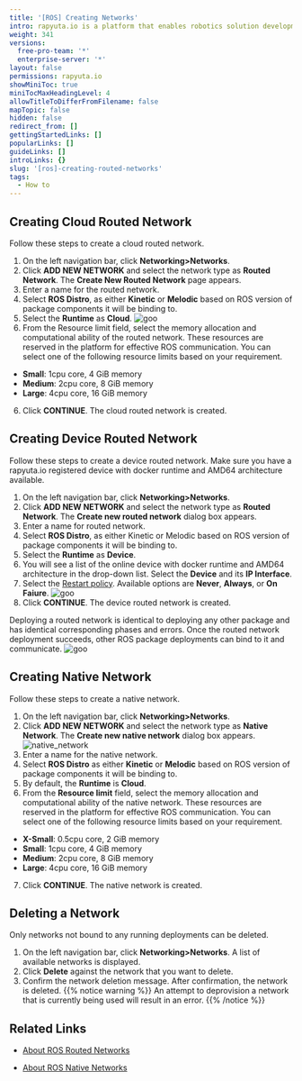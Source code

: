 ```yaml
---
title: '[ROS] Creating Networks'
intro: rapyuta.io is a platform that enables robotics solution development by providing the necessary software infrastructure and facilitating the interaction between multiple stakeholders who contribute to the solution development.
weight: 341
versions:
  free-pro-team: '*'
  enterprise-server: '*'
layout: false
permissions: rapyuta.io
showMiniToc: true
miniTocMaxHeadingLevel: 4
allowTitleToDifferFromFilename: false
mapTopic: false
hidden: false
redirect_from: []
gettingStartedLinks: []
popularLinks: []
guideLinks: []
introLinks: {}
slug: '[ros]-creating-routed-networks'
tags:
  - How to
---
```

## Creating Cloud Routed Network 
Follow these steps to create a cloud routed network.

1. On the left navigation bar, click **Networking>Networks**.
2. Click **ADD NEW NETWORK** and select the network type as **Routed Network**. The **Create New Routed Network** page appears. 
3. Enter a name for the routed network.
4. Select **ROS Distro**, as either **Kinetic** or **Melodic** based on ROS version of package components it will be binding to.
5. Select the **Runtime** as **Cloud**.
![goo](/images/tutorials/routed-networks/create-cloud-routed-network.png?classes=border,shadow&width=40pc)
6. From the Resource limit field, select the memory allocation and computational ability of the routed network. These resources are reserved in the platform for effective ROS communication. You can select one of the following resource limits based on your requirement.
  * **Small**: 1cpu core, 4 GiB memory
  * **Medium**: 2cpu core, 8 GiB memory
  * **Large**: 4cpu core, 16 GiB memory
6. Click **CONTINUE**. The cloud routed network is created.


## Creating Device Routed Network 
Follow these steps to create a device routed network. Make sure you have a rapyuta.io registered device with docker runtime and AMD64 architecture available.

1. On the left navigation bar, click **Networking>Networks**.
2. Click **ADD NEW NETWORK** and select the network type as **Routed Network**. The **Create new routed network** dialog box appears.
3. Enter a name for routed network.
4. Select **ROS Distro**, as either Kinetic or Melodic based on ROS version of package components it will be binding to.
5. Select the **Runtime** as **Device**.
6. You will see a list of the online device with docker runtime and AMD64 architecture in the drop-down list. 
Select the **Device** and its **IP Interface**. 
7. Select the [Restart policy](/5_deep-dives/52_software-development/528_deployment-phase/#restart-policy). Available options are **Never**, **Always**, or **On Faiure**.
![goo](/images/tutorials/routed-networks/create-device-routed-network.png?classes=border,shadow&width=40pc)
8. Click **CONTINUE**. The device routed network is created.

Deploying a routed network is identical to deploying any other package and has identical corresponding phases and errors.
Once the routed network deployment succeeds, other ROS package deployments can bind to it and communicate.
![goo](/images/tutorials/routed-networks/routed-network-details.png?classes=border,shadow&width=40pc)

## Creating Native Network

Follow these steps to create a native network.

1. On the left navigation bar, click **Networking>Networks**.
2. Click **ADD NEW NETWORK** and select the network type as **Native Network**. The **Create new native network** dialog box appears.
![native_network](/images/tutorials/routed-networks/create-native-network.png?classes=border,shadow&width=40pc)
3. Enter a name for the native network. 
4. Select **ROS Distro** as either **Kinetic** or **Melodic** based on ROS version of package components it will be binding to.
5. By default, the **Runtime** is **Cloud**.
6. From the **Resource limit** field, select the memory allocation and computational ability of the native network. These resources are reserved in the platform for effective ROS communication. You can select one of the following resource limits based on your requirement.
  * **X-Small**: 0.5cpu core, 2 GiB memory
  * **Small**: 1cpu core, 4 GiB memory
  * **Medium**: 2cpu core, 8 GiB memory
  * **Large**: 4cpu core, 16 GiB memory

7. Click **CONTINUE**. The native network is created.

## Deleting a Network

Only networks not bound to any running deployments can be deleted.

1. On the left navigation bar, click **Networking>Networks**. A list of available networks is displayed.
2. Click **Delete** against the network that you want to delete.
4. Confirm the network deletion message. After confirmation, the network is deleted.
{{% notice warning %}}
An attempt to deprovision a network that is currently being used will result in an error.
{{% /notice %}}



## Related Links

* [About ROS Routed Networks](/5_deep-dives/53_networking-and-communication/531_ros-network-routed/)

* [About ROS Native Networks](/5_deep-dives/53_networking-and-communication/535_ros-network-native/)
